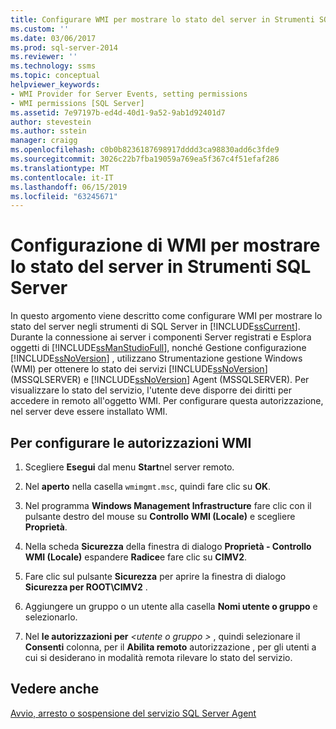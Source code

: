 ```yaml
---
title: Configurare WMI per mostrare lo stato del server in Strumenti SQL Server | Microsoft Docs
ms.custom: ''
ms.date: 03/06/2017
ms.prod: sql-server-2014
ms.reviewer: ''
ms.technology: ssms
ms.topic: conceptual
helpviewer_keywords:
- WMI Provider for Server Events, setting permissions
- WMI permissions [SQL Server]
ms.assetid: 7e97197b-ed4d-40d1-9a52-9ab1d92401d7
author: stevestein
ms.author: sstein
manager: craigg
ms.openlocfilehash: c0b0b8236187698917dddd3ca98830add6c3fde9
ms.sourcegitcommit: 3026c22b7fba19059a769ea5f367c4f51efaf286
ms.translationtype: MT
ms.contentlocale: it-IT
ms.lasthandoff: 06/15/2019
ms.locfileid: "63245671"
---
```

# <a name="configure-wmi-to-show-server-status-in-sql-server-tools"></a>Configurazione di WMI per mostrare lo stato del server in Strumenti SQL Server
  In questo argomento viene descritto come configurare WMI per mostrare lo stato del server negli strumenti di SQL Server in [!INCLUDE[ssCurrent](../includes/sscurrent-md.md)]. Durante la connessione ai server i componenti Server registrati e Esplora oggetti di [!INCLUDE[ssManStudioFull](../includes/ssmanstudiofull-md.md)], nonché Gestione configurazione [!INCLUDE[ssNoVersion](../includes/ssnoversion-md.md)] , utilizzano Strumentazione gestione Windows (WMI) per ottenere lo stato dei servizi [!INCLUDE[ssNoVersion](../includes/ssnoversion-md.md)] (MSSQLSERVER) e [!INCLUDE[ssNoVersion](../includes/ssnoversion-md.md)] Agent (MSSQLSERVER). Per visualizzare lo stato del servizio, l'utente deve disporre dei diritti per accedere in remoto all'oggetto WMI. Per configurare questa autorizzazione, nel server deve essere installato WMI.  
  
##  <a name="SSMSProcedure"></a> Per configurare le autorizzazioni WMI  
  
1.  Scegliere **Esegui** dal menu **Start**nel server remoto.  
  
2.  Nel **aperto** nella casella `wmimgmt.msc`, quindi fare clic su **OK**.  
  
3.  Nel programma **Windows Management Infrastructure** fare clic con il pulsante destro del mouse su **Controllo WMI (Locale)** e scegliere **Proprietà**.  
  
4.  Nella scheda **Sicurezza** della finestra di dialogo **Proprietà - Controllo WMI (Locale)** espandere **Radice**e fare clic su **CIMV2**.  
  
5.  Fare clic sul pulsante **Sicurezza** per aprire la finestra di dialogo **Sicurezza per ROOT\CIMV2** .  
  
6.  Aggiungere un gruppo o un utente alla casella **Nomi utente o gruppo** e selezionarlo.  
  
7.  Nel **le autorizzazioni per** _\<utente o gruppo >_ , quindi selezionare il **Consenti** colonna, per il **Abilita remoto** autorizzazione , per gli utenti a cui si desiderano in modalità remota rilevare lo stato del servizio.  
  
## <a name="see-also"></a>Vedere anche  
 [Avvio, arresto o sospensione del servizio SQL Server Agent](agent/start-stop-or-pause-the-sql-server-agent-service.md)  
  
  
